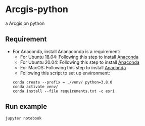 # Arcgis-python
a Arcgis on python 

## Requirement
- For Anaconda, install Ananaconda is a requirement:
  - For Ubuntu 18.04: Following this step to install [Anaconda](https://www.digitalocean.com/community/tutorials/how-to-install-anaconda-on-ubuntu-18-04-quickstart)
  - For Ubuntu 20.04: Following this step to install [Anaconda](https://linuxize.com/post/how-to-install-anaconda-on-ubuntu-20-04/)
  - For MacOS: Following this step to install [Anaconda](https://docs.conda.io/projects/conda/en/latest/user-guide/install/macos.html)
  - Following this script to set up environment:<br>
  ```
  conda create --prefix = ./venv/ python=3.8.0
  conda activate venv/
  conda install --file requirements.txt -c esri 
  ```
## Run example
```
jupyter notebook
```
